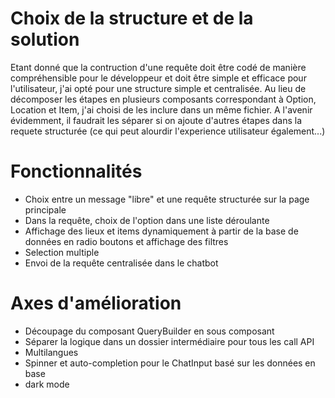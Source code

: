 # Choix de la structure et de la solution 

Etant donné que la contruction d'une requête doit être codé de manière compréhensible pour le développeur et doit être simple et efficace pour l'utilisateur, j'ai opté pour une structure simple et centralisée. Au lieu de décomposer les étapes en plusieurs composants correspondant à Option, Location et Item, j'ai choisi de les inclure dans un même fichier. A l'avenir évidemment, il faudrait les séparer si on ajoute d'autres étapes dans la requete structurée (ce qui peut alourdir l'experience utilisateur également...)

# Fonctionnalités  

- Choix entre un message "libre" et une requête structurée sur la page principale 
- Dans la requête, choix de l'option dans une liste déroulante
- Affichage des lieux et items dynamiquement à partir de la base de données en radio boutons et affichage des filtres 
- Selection multiple
- Envoi de la requête centralisée dans le chatbot

# Axes d'amélioration 

- Découpage du composant QueryBuilder en sous composant
- Séparer la logique dans un dossier intermédiaire pour tous les call API 
- Multilangues 
- Spinner et auto-completion pour le ChatInput basé sur les données en base
- dark mode

